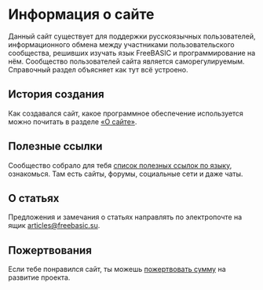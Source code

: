 # Информация о сайте

Данный сайт существует для поддержки русскоязычных пользователей, информационного обмена между участниками пользовательского сообщества, решивших изучать язык FreeBASIC и программирование на нём. Сообщество пользователей сайта является саморегулируемым. Справочный раздел объясняет как тут всё устроено.


## История создания

Как создавался сайт, какое программное обеспечение используется можно почитать в разделе [«О сайте»](/help/about.htm).


## Полезные ссылки

Сообщество собрало для тебя [список полезных ссылок по языку](/help/links.htm), ознакомься. Там есть сайты, форумы, социальные сети и даже чаты.


## О статьях

Предложения и замечания о статьях направлять по электропочте на ящик [articles@freebasic.su](mailto:articles@freebasic.su).


## Пожертвования

Если тебе понравился сайт, ты можешь [пожертвовать сумму](https://pay.cloudtips.ru/p/78d0143c) на развитие проекта.
